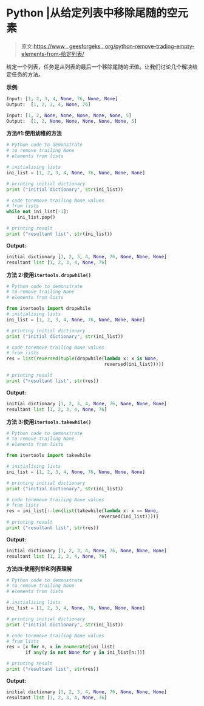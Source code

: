 # Python |从给定列表中移除尾随的空元素

> 原文:[https://www . geesforgeks . org/python-remove-trading-empty-elements-from-给定列表/](https://www.geeksforgeeks.org/python-remove-trailing-empty-elements-from-given-list/)

给定一个列表，任务是从列表的最后一个移除尾随的*无*值。让我们讨论几个解决给定任务的方法。

**示例:**

```py
Input: [1, 2, 3, 4, None, 76, None, None]
Output:  [1, 2, 3, 4, None, 76]

Input: [1, 2, None, None, None, None, None, 5]
Output:  [1, 2, None, None, None, None, None, 5]
```

**方法#1:使用幼稚的方法**

```py
# Python code to demonstrate
# to remove trailing None
# elements from lists

# initialising lists
ini_list = [1, 2, 3, 4, None, 76, None, None, None]

# printing initial dictionary
print ("initial dictionary", str(ini_list))

# code toremove trailing None values
# from lists
while not ini_list[-1]:
    ini_list.pop()

# printing result
print ("resultant list", str(ini_list))
```

**Output:**

```py
initial dictionary [1, 2, 3, 4, None, 76, None, None, None]
resultant list [1, 2, 3, 4, None, 76]

```

**方法 2:使用`itertools.dropwhile()`**

```py
# Python code to demonstrate
# to remove trailing None
# elements from lists

from itertools import dropwhile
# initialising lists
ini_list = [1, 2, 3, 4, None, 76, None, None, None]

# printing initial dictionary
print ("initial dictionary", str(ini_list))

# code toremove trailing None values
# from lists
res = list(reversed(tuple(dropwhile(lambda x: x is None, 
                                    reversed(ini_list)))))

# printing result
print ("resultant list", str(res))
```

**Output:**

```py
initial dictionary [1, 2, 3, 4, None, 76, None, None, None]
resultant list [1, 2, 3, 4, None, 76]

```

**方法 3:使用`itertools.takewhile()`**

```py
# Python code to demonstrate
# to remove trailing None
# elements from lists

from itertools import takewhile

# initialising lists
ini_list = [1, 2, 3, 4, None, 76, None, None, None]

# printing initial dictionary
print ("initial dictionary", str(ini_list))

# code toremove trailing None values
# from lists
res = ini_list[:-len(list(takewhile(lambda x: x == None,
                                  reversed(ini_list))))]
# printing result
print ("resultant list", str(res))
```

**Output:**

```py
initial dictionary [1, 2, 3, 4, None, 76, None, None, None]
resultant list [1, 2, 3, 4, None, 76]

```

**方法四:使用列举和列表理解**

```py
# Python code to demonstrate
# to remove trailing None
# elements from lists

# initialising lists
ini_list = [1, 2, 3, 4, None, 76, None, None, None]

# printing initial dictionary
print ("initial dictionary", str(ini_list))

# code toremove trailing None values
# from lists
res = [x for n, x in enumerate(ini_list)
       if any(y is not None for y in ini_list[n:])]

# printing result
print ("resultant list", str(res))
```

**Output:**

```py
initial dictionary [1, 2, 3, 4, None, 76, None, None, None]
resultant list [1, 2, 3, 4, None, 76]

```